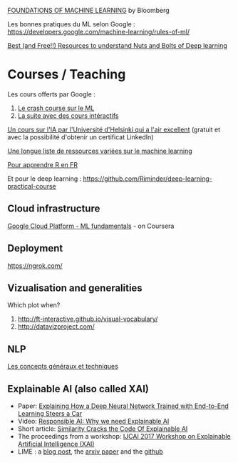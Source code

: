 
[FOUNDATIONS OF MACHINE LEARNING](https://bloomberg.github.io/foml/) by Bloomberg

Les bonnes pratiques du ML selon Google :
https://developers.google.com/machine-learning/rules-of-ml/

[Best (and Free!!) Resources to understand Nuts and Bolts of Deep learning](https://hackernoon.com/best-and-free-resources-to-understand-nuts-and-bolts-of-deep-learning-9c51166ffdf5)

# Courses / Teaching

Les cours offerts par Google :
1. [Le crash course sur le ML](https://developers.google.com/machine-learning/crash-course/)
2. [La suite avec des cours intéractifs](https://developers.google.com/machine-learning/practica/)

[Un cours sur l'IA par l'Université d'Helsinki qui a l'air excellent](https://course.elementsofai.com/) (gratuit et avec la possibilité d'obtenir un certificat LinkedIn)

[Une longue liste de ressources variées sur le machine learning](http://kourouklides.wikia.com/wiki/Machine_Learning)

[Pour apprendre R en FR](https://juba.github.io/tidyverse/index.html)


Et pour le deep learning :
https://github.com/Riminder/deep-learning-practical-course

## Cloud infrastructure
[Google Cloud Platform - ML fundamentals](https://www.coursera.org/learn/gcp-big-data-ml-fundamentals) - on Coursera

## Deployment
https://ngrok.com/

## Vizualisation and generalities
Which plot when?
1. http://ft-interactive.github.io/visual-vocabulary/
2. http://datavizproject.com/

## NLP

[Les concepts généraux et techniques](https://www.searchtechnologies.com/blog/natural-language-processing-techniques)


## Explainable AI (also called XAI)
- Paper: [Explaining How a Deep Neural Network Trained with End-to-End Learning Steers a Car](https://arxiv.org/abs/1704.07911)
- Video: [Responsible AI: Why we need Explainable AI](https://www.youtube.com/watch?v=A668RoogabM)
- Short article: [Similarity Cracks the Code Of Explainable AI](http://simmachines.com/similarity-cracks-code-explainable-ai/)
- The proceedings from a workshop: [IJCAI 2017 Workshop on Explainable Artificial Intelligence (XAI)](http://home.earthlink.net/~dwaha/research/meetings/ijcai17-xai/)
- LIME : a [blog post](https://www.oreilly.com/learning/introduction-to-local-interpretable-model-agnostic-explanations-lime), the [arxiv paper](https://arxiv.org/abs/1602.04938) and the [github](https://github.com/marcotcr/lime)

